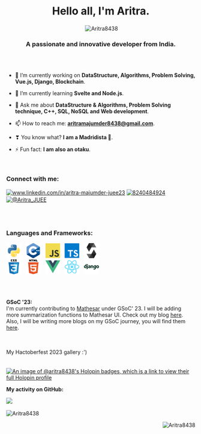 <h1 align="center">Hello all, I'm Aritra.</h1>
<p align="center">&nbsp;<img align="center" src="https://github-stats-alpha.vercel.app/api?username=Aritra8438&cc=504&tc=BD2&ic=EC3&bc=000" alt="Aritra8438" /></p>
<h3 align="center">A passionate and innovative developer from India.</h3>

<br><br>

- 🔭 I’m currently working on **DataStructure, Algorithms, Problem Solving, Vue.js, Django, Blockchain**.

- 🌱 I’m currently learning **Svelte and Node.js**.

- 💬 Ask me about **DataStructure & Algorithms, Problem Solving technique, C++, SQL, NoSQL and Web development**.

- 📫 How to reach me: **aritramajumder8438@gmail.com**.

- ❣ You know what? **I am a Madridista 🤍**.

- ⚡ Fun fact: **I am also an otaku**.

<br>

<h3 align="left">Connect with me:</h3>
<p align="left">
<a href="https://www.linkedin.com/in/aritra-majumder-juee23" target="blank"><img align="center" src="https://raw.githubusercontent.com/rahuldkjain/github-profile-readme-generator/master/src/images/icons/Social/linked-in-alt.svg" alt="www.linkedin.com/in/aritra-majumder-juee23" height="30" width="40" /></a>
<a href="https://api.whatsapp.com/send?phone=8240484924" target="blank"><img align="center" src="https://raw.githubusercontent.com/rahuldkjain/github-profile-readme-generator/master/src/images/icons/Social/whatsapp.svg" alt="8240484924" height="30" width="40" /></a>
<a href="https://t.me/Aritra_JUEE" target="blank"><img align="center" src="https://upload.wikimedia.org/wikipedia/commons/thumb/8/82/Telegram_logo.svg/2048px-Telegram_logo.svg.png" alt="@Aritra_JUEE" height="30" width="30" /></a>
  
  <br><br>

<h3 align="left">Languages and Frameworks:</h3>
<p align="left">
    <a> <img src="https://raw.githubusercontent.com/devicons/devicon/master/icons/python/python-original.svg" alt="python3" width="40" height="40" /> </a> &nbsp
    <a> <img src="https://raw.githubusercontent.com/devicons/devicon/master/icons/cplusplus/cplusplus-original.svg" alt="cplusplus" width="40" height="40" /> </a>&nbsp
    <a> <img src="https://raw.githubusercontent.com/devicons/devicon/master/icons/javascript/javascript-original.svg" alt="JavaScript" width="40" height="40" /> </a>&nbsp
    <a> <img src="https://raw.githubusercontent.com/devicons/devicon/master/icons/typescript/typescript-original.svg" alt="Typescript" width="40" height="40" /> </a>&nbsp
    <a> <img src="https://raw.githubusercontent.com/devicons/devicon/master/icons/solidity/solidity-original.svg" alt="Solidity" width="40" height="40" /> </a><br />
    <a> <img src="https://raw.githubusercontent.com/devicons/devicon/master/icons/css3/css3-original-wordmark.svg" alt="css3" width="40" height="40" /> </a>&nbsp
    <a> <img src="https://raw.githubusercontent.com/devicons/devicon/master/icons/html5/html5-original-wordmark.svg" alt="html5" width="40" height="40" /> </a>&nbsp
    <a> <img src="https://raw.githubusercontent.com/devicons/devicon/master/icons/vuejs/vuejs-original.svg" alt="VueJS" width="40" height="40" /> </a>&nbsp
    <a> <img src="https://raw.githubusercontent.com/devicons/devicon/master/icons/react/react-original.svg" alt="ReactJS" width="40" height="40" /> </a>&nbsp
    <a> <img src="https://raw.githubusercontent.com/devicons/devicon/master/icons/django/django-plain-wordmark.svg" alt="django" width="40" height="40" /> </a>
</p>

  
  <br><br>

**GSoC '23:**
  <br>
I'm currently contributing to [Mathesar](https://github.com/centerofci/mathesar) under GSoC' 23. I will be adding more summarization functions to Mathesar UI.
Check out my blog [here](https://aritra8438.github.io/my-first-blog/). 
Also, I will be writing more blogs on my GSoC journey, you will find them [here](https://aritra8438.github.io/index.html#blogs).
<br><br><br>

My Hactoberfest 2023 gallery :') <br><br><br>
[![An image of @aritra8438's Holopin badges, which is a link to view their full Holopin profile](https://holopin.me/aritra8438)](https://holopin.io/@aritra8438)

**My activity on GitHub:**

  
![](https://github-readme-activity-graph.vercel.app/graph?username=Aritra8438&custom_title=Aritra%27s%20GitHub%20Activity%20Graph&bg_color=faedca&color=f2242b&line=f2242b&point=f2242b&area=true&hide_border=false)
<div>  
<p>&nbsp;<img align="left" src="https://github-readme-stats.vercel.app/api?username=Aritra8438&show_icons=true&locale=en&theme=moltack" alt="Aritra8438" /></p>
</div>

<p><img src="https://github-readme-streak-stats.herokuapp.com/?user=Aritra8438&theme=gruvbox-light" alt="Aritra8438" align="right" /></p>





